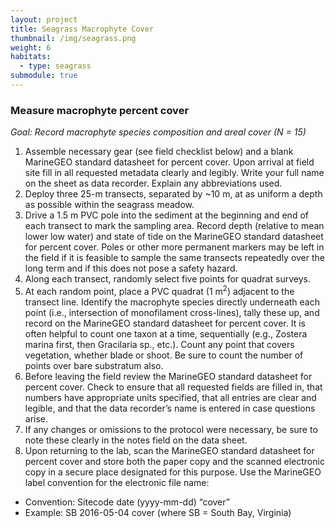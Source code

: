 ```yaml
---
layout: project
title: Seagrass Macrophyte Cover
thumbnail: /img/seagrass.png
weight: 6
habitats:
  - type: seagrass
submodule: true
---
```


### Measure macrophyte percent cover

*Goal: Record macrophyte species composition and areal cover (N = 15)*

  1.	Assemble necessary gear (see field checklist below) and a blank MarineGEO standard datasheet for percent cover. Upon arrival at field site fill in all requested metadata clearly and legibly. Write your full name on the sheet as data recorder. Explain any abbreviations used.
  2.	Deploy three 25-m transects, separated by ~10 m, at as uniform a depth as possible within the seagrass meadow.
  3.	Drive a 1.5 m PVC pole into the sediment at the beginning and end of each transect to mark the sampling area. Record depth (relative to mean lower low water) and state of tide on the MarineGEO standard datasheet for percent cover. Poles or other more permanent markers may be left in the field if it is feasible to sample the same transects repeatedly over the long term and if this does not pose a safety hazard.
  4.	Along each transect, randomly select five points for quadrat surveys.
  5.	At each random point, place a PVC quadrat (1 m<sup>2</sup>) adjacent to the transect line. Identify the macrophyte species directly underneath each point (i.e., intersection of monofilament cross-lines), tally these up, and record on the MarineGEO standard datasheet for percent cover. It is often helpful to count one taxon at a time, sequentially (e.g., Zostera marina first, then Gracilaria sp., etc.). Count any point that covers vegetation, whether blade or shoot. Be sure to count the number of points over bare substratum also.
  6.	Before leaving the field review the MarineGEO standard datasheet for percent cover. Check to ensure that all requested fields are filled in, that numbers have appropriate units specified, that all entries are clear and legible, and that the data recorder’s name is entered in case questions arise.
  7.	If any changes or omissions to the protocol were necessary, be sure to note these clearly in the notes field on the data sheet.
  8.	Upon returning to the lab, scan the MarineGEO standard datasheet for percent cover and store both the paper copy and the scanned electronic copy in a secure place designated for this purpose. Use the MarineGEO label convention for the electronic file name:  
  - Convention: Sitecode date (yyyy-mm-dd) “cover”  
  - Example:  SB 2016-05-04 cover (where SB = South Bay, Virginia)

